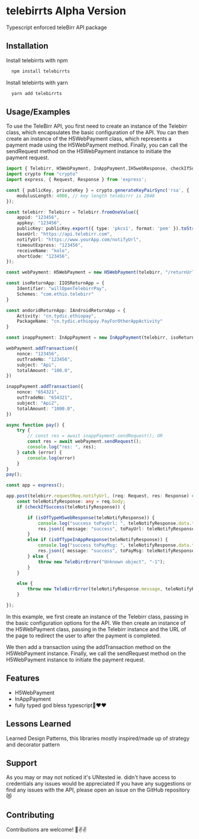 
# telebirrts Alpha Version

Typescript enforced teleBirr API package


## Installation

Install telebirrts with npm

```bash
  npm install telebirrts
```
    
Install telebirrts with yarn

```bash
  yarn add telebirrts
```
## Usage/Examples

To use the TeleBirr API, you first need to create an instance of the Telebirr class, which encapsulates the basic configuration of the API. You can then create an instance of the H5WebPayment class, which represents a payment made using the H5WebPayment method. Finally, you can call the sendRequest method on the H5WebPayment instance to initiate the payment request.

```typescript
import { Telebirr, H5WebPayment, InAppPayment,IH5webResponse, checkIfSuccess, TeleBirrError, isOfTypeH5webResponse, isOfTypeInAppResponse,IAndroidReturnApp,IIOSReturnApp } from "telebirrts";
import crypto from "crypto"
import express, { Request, Response } from 'express';

const { publicKey, privateKey } = crypto.generateKeyPairSync('rsa', {
    modulusLength: 4000, // key length telebirrr is 2048
});

const telebirr: Telebirr = Telebirr.fromOneValue({
    appid: "123456",
    appkey: "123456",
    publicKey: publicKey.export({ type: 'pkcs1', format: 'pem' }).toString(),
    baseUrl: "https://api.telebirr.com",
    notifyUrl: "https://www.yourApp.com/notifyUrl",
    timeoutExpress: "123456",
    receiveName: "kolo",
    shortCode: "123456",
});

const webPayment: H5WebPayment = new H5WebPayment(telebirr, "/returnUrl");

const isoReturnApp: IIOSReturnApp = {
    Identifier: "willOpenTelebirrPay",
    Schemes: "com.ethio.telebirr"
}

const andoridReturnApp: IAndroidReturnApp = {
    Activity: "cn.tydic.ethiopay",
    PackageName: "cn.tydic.ethiopay.PayForOtherAppActivity"
}

const inappPayment: InAppPayment = new InAppPayment(telebirr, isoReturnApp); // or  new InAppPayment(telebirr, andoridReturnApp);

webPayment.addTransaction({
    nonce: "123456",
    outTradeNo: "123456",
    subject: "Api",
    totalAmount: "100.0",
})

inappPayment.addTransaction({
    nonce: "654321",
    outTradeNo: "654321",
    subject: "Api2",
    totalAmount: "1000.0",
})

async function pay() {
    try {
        // const res = await inappPayment.sendRequest(); OR
        const res = await webPayment.sendRequest();
        console.log("res: ", res);
    } catch (error) {
        console.log(error)
    }
}
pay();

const app = express();

app.post(telebirr.requestReq.notifyUrl, (req: Request, res: Response) => {
    const teleNotifyResponse: any = req.body;
    if (checkIfSuccess(teleNotifyResponse)) {

        if (isOfTypeH5webResponse(teleNotifyResponse)) {
            console.log("success toPayUrl: ", teleNotifyResponse.data.toPayUrl)
            res.json({ message: "success", toPayUrl: teleNotifyResponse.data.toPayUrl })
        }
        else if (isOfTypeInAppResponse(teleNotifyResponse)) {
            console.log("success toPayMsg: ", teleNotifyResponse.data.toPayMsg)
            res.json({ message: "success", toPayMsg: teleNotifyResponse.data.toPayMsg })
        } else {
            throw new TeleBirrError("Unknown object", "-1");
        }
    }

    else {
        throw new TeleBirrError(teleNotifyResponse.message, teleNotifyResponse.code);
    }

});

```

In this example, we first create an instance of the Telebirr class, passing in the basic configuration options for the API. We then create an instance of the H5WebPayment class, passing in the Telebirr instance and the URL of the page to redirect the user to after the payment is completed.

We then add a transaction using the addTransaction method on the H5WebPayment instance. Finally, we call the sendRequest method on the H5WebPayment instance to initiate the payment request.



## Features

- H5WebPayment
- InAppPayment
- fully typed god bless typescript🤩❤️❤️


## Lessons Learned

Learned Design Patterns, this libraries mostly inspired/made up of strategy and decorator pattern
## Support

As you may or may not noticed it's UNtested ie. didn't have access to credentials any issues would be appreciated
If you have any suggestions or find any issues with the API, please open an issue on the GitHub repository 😻


## Contributing
Contributions are welcome! 🤩✌️✌️